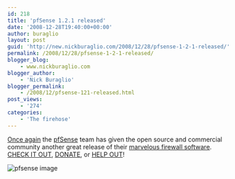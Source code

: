 ```yaml
---
id: 218
title: 'pfSense 1.2.1 released'
date: '2008-12-28T19:40:00+00:00'
author: buraglio
layout: post
guid: 'http://new.nickburaglio.com/2008/12/28/pfsense-1-2-1-released/'
permalink: /2008/12/28/pfsense-1-2-1-released/
blogger_blog:
    - www.nickburaglio.com
blogger_author:
    - 'Nick Buraglio'
blogger_permalink:
    - /2008/12/pfsense-121-released.html
post_views:
    - '274'
categories:
    - 'The firehose'
---
```


[Once again](http://blog.pfsense.org/?p=340) the [pfSense](http://www.pfsense.org/) team has given the open source and commercial community another great release of their [marvelous firewall software](http://www.pfsense.org/). [CHECK IT OUT](http://www.pfsense.org/index.php?option=com_content&task=view&id=58&Itemid=46), [DONATE](http://www.pfsense.org/index.php?option=com_content&task=view&id=69&Itemid=80), or [HELP OUT](http://www.pfsense.org/index.php?option=com_content&task=view&id=47&Itemid=77)!

![pfsense image](http://www.pfsense.org/templates/modular_plazza/images/logo.PNG)